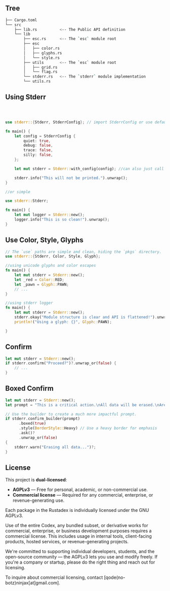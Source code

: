 




## Tree

```bash
├── Cargo.toml
└── src
    ├── lib.rs          <-- The Public API definition
    └── lib
        ├── esc.rs      <-- The `esc` module root
        ├── esc
        │   ├── color.rs
        │   ├── glyphs.rs
        │   └── style.rs
        ├── utils       <-- The `esc` module root
        │   ├── grid.rs
        │   └── flag.rs
        └── stderr.rs   <-- The `stderr` module implementation
        └── utils.rs
```

## Using Stderr

```rust



use stderr::{Stderr, StderrConfig}; // import StderrConfig or use default

fn main() {
    let config = StderrConfig {
        quiet: true,
        debug: false,
        trace: false,
        silly: false,
    };

    let mut stderr = Stderr::with_config(config); //can also just call it logger

    stderr.info("This will not be printed.").unwrap();
}

//or simple

use stderr::Stderr;

fn main() {
    let mut logger = Stderr::new();
    logger.info("This is so clean!").unwrap();
}
```


## Use Color, Style, Glyphs
```rust
// The `use` paths are simple and clean, hiding the `pkgs` directory.
use stderr::{Stderr, Color, Style, Glyph};

//using unicode glyphs and color escapes
fn main() {
    let mut stderr = Stderr::new();
    let _red = Color::RED;
    let _pawn = Glyph::PAWN;
    // ...
}

//using stderr logger
fn main() {
    let mut stderr = Stderr::new();
    stderr.okay("Module structure is clear and API is flattened!").unwrap();
    println!("Using a glyph: {}", Glyph::PAWN);

}
```
## Confirm

```rust
let mut stderr = Stderr::new();
if stderr.confirm("Proceed?")?.unwrap_or(false) {
    // ...
}

```
## Boxed Confirm

```rust
let mut stderr = Stderr::new();
let prompt = "This is a critical action.\nAll data will be erased.\nAre you absolutely sure?";

// Use the builder to create a much more impactful prompt.
if stderr.confirm_builder(prompt)
      .boxed(true)
      .style(BorderStyle::Heavy) // Use a heavy border for emphasis
      .ask()?
      .unwrap_or(false)
{
    stderr.warn("Erasing all data...")?;
}
```


## License

This project is **dual-licensed**:

- **AGPLv3** — Free for personal, academic, or non-commercial use.
- **Commercial license** — Required for any commercial, enterprise, or revenue-generating use.

Each package in the Rustadex is individually licensed under the GNU AGPLv3.

Use of the entire Codex, any bundled subset, or derivative works for commercial, enterprise, or business development purposes requires a commercial license. This includes usage in internal tools, client-facing products, hosted services, or revenue-generating projects.

We're committed to supporting individual developers, students, and the open-source community — the AGPLv3 lets you use and modify freely. If you're a company or startup, please do the right thing and reach out for licensing.


To inquire about commercial licensing, contact [qode(no-botz)ninjax[at]gmail.com].
